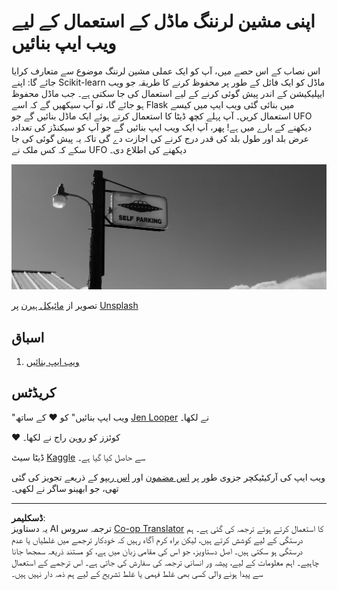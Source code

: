 <!--
CO_OP_TRANSLATOR_METADATA:
{
  "original_hash": "9836ff53cfef716ddfd70e06c5f43436",
  "translation_date": "2025-08-29T13:47:43+00:00",
  "source_file": "3-Web-App/README.md",
  "language_code": "ur"
}
-->
# اپنی مشین لرننگ ماڈل کے استعمال کے لیے ویب ایپ بنائیں

اس نصاب کے اس حصے میں، آپ کو ایک عملی مشین لرننگ موضوع سے متعارف کرایا جائے گا: اپنے Scikit-learn ماڈل کو ایک فائل کے طور پر محفوظ کرنے کا طریقہ جو ویب ایپلیکیشن کے اندر پیش گوئی کرنے کے لیے استعمال کی جا سکتی ہے۔ جب ماڈل محفوظ ہو جائے گا، تو آپ سیکھیں گے کہ اسے Flask میں بنائی گئی ویب ایپ میں کیسے استعمال کریں۔ آپ پہلے کچھ ڈیٹا کا استعمال کرتے ہوئے ایک ماڈل بنائیں گے جو UFO دیکھنے کے بارے میں ہے! پھر، آپ ایک ویب ایپ بنائیں گے جو آپ کو سیکنڈز کی تعداد، عرض بلد اور طول بلد کی قدر درج کرنے کی اجازت دے گی تاکہ یہ پیش گوئی کی جا سکے کہ کس ملک نے UFO دیکھنے کی اطلاع دی۔

![UFO Parking](../../../translated_images/ufo.9e787f5161da9d4d1dafc537e1da09be8210f2ee996cb638aa5cee1d92867a04.ur.jpg)

تصویر از <a href="https://unsplash.com/@mdherren?utm_source=unsplash&utm_medium=referral&utm_content=creditCopyText">مائیکل ہیرن</a> پر <a href="https://unsplash.com/s/photos/ufo?utm_source=unsplash&utm_medium=referral&utm_content=creditCopyText">Unsplash</a>

## اسباق

1. [ویب ایپ بنائیں](1-Web-App/README.md)

## کریڈٹس

"ویب ایپ بنائیں" کو ♥️ کے ساتھ [Jen Looper](https://twitter.com/jenlooper) نے لکھا۔

♥️ کوئزز کو روہن راج نے لکھا۔

ڈیٹا سیٹ [Kaggle](https://www.kaggle.com/NUFORC/ufo-sightings) سے حاصل کیا گیا ہے۔

ویب ایپ کی آرکیٹیکچر جزوی طور پر [اس مضمون](https://towardsdatascience.com/how-to-easily-deploy-machine-learning-models-using-flask-b95af8fe34d4) اور [اس ریپو](https://github.com/abhinavsagar/machine-learning-deployment) کے ذریعے تجویز کی گئی تھی، جو ابھینو ساگر نے لکھی۔

---

**ڈسکلیمر**:  
یہ دستاویز AI ترجمہ سروس [Co-op Translator](https://github.com/Azure/co-op-translator) کا استعمال کرتے ہوئے ترجمہ کی گئی ہے۔ ہم درستگی کے لیے کوشش کرتے ہیں، لیکن براہ کرم آگاہ رہیں کہ خودکار ترجمے میں غلطیاں یا عدم درستگی ہو سکتی ہیں۔ اصل دستاویز، جو اس کی مقامی زبان میں ہے، کو مستند ذریعہ سمجھا جانا چاہیے۔ اہم معلومات کے لیے، پیشہ ور انسانی ترجمہ کی سفارش کی جاتی ہے۔ اس ترجمے کے استعمال سے پیدا ہونے والی کسی بھی غلط فہمی یا غلط تشریح کے لیے ہم ذمہ دار نہیں ہیں۔